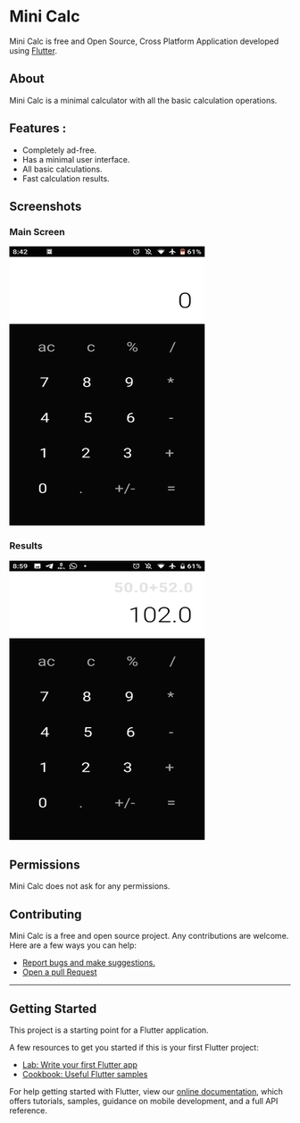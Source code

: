 # Mini Calc

Mini Calc is free and Open Source, Cross Platform Application developed using [Flutter](https://github.com/flutter/flutter).

## About

Mini Calc is a minimal calculator with all the basic calculation operations.


## Features :

- Completely ad-free.
- Has a minimal user interface.
- All basic calculations.
- Fast calculation results.

## Screenshots

### Main Screen

<img src="https://github.com/adarshbalu/mini_calc/blob/master/minicalc.png?raw=true" width="350" height="500">

### Results

<img src="https://github.com/adarshbalu/mini_calc/blob/master/minicalcc.png?raw=true" width="350" height="500">

## Permissions

Mini Calc does not ask for any permissions.

## Contributing

Mini Calc is a free and open source project. Any contributions are welcome. Here are a few ways you can help:
 * [Report bugs and make suggestions.](https://github.com/adarshbalu/mini_calc/issues)
 * [Open a pull Request](https://github.com/adarshbalu/mini_calc/pulls)
 

<hr>

## Getting Started

This project is a starting point for a Flutter application.

A few resources to get you started if this is your first Flutter project:

- [Lab: Write your first Flutter app](https://flutter.dev/docs/get-started/codelab)
- [Cookbook: Useful Flutter samples](https://flutter.dev/docs/cookbook)

For help getting started with Flutter, view our
[online documentation](https://flutter.dev/docs), which offers tutorials,
samples, guidance on mobile development, and a full API reference.
